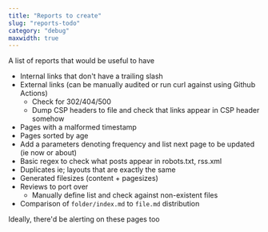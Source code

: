 ```yaml
---
title: "Reports to create"
slug: "reports-todo"
category: "debug"
maxwidth: true
---
```


A list of reports that would be useful to have

* Internal links that don't have a trailing slash
* External links (can be manually audited or run curl against using Github Actions)
  * Check for 302/404/500
  * Dump CSP headers to file and check that links appear in CSP header somehow
* Pages with a malformed timestamp
* Pages sorted by age
* Add a parameters denoting frequency and list next page to be updated (ie now or about)
* Basic regex to check what posts appear in robots.txt, rss.xml
* Duplicates ie; layouts that are exactly the same
* Generated filesizes (content + pagesizes)
* Reviews to port over
  * Manually define list and check against non-existent files
* Comparison of `folder/index.md` to `file.md` distribution

Ideally, there'd be alerting on these pages too
